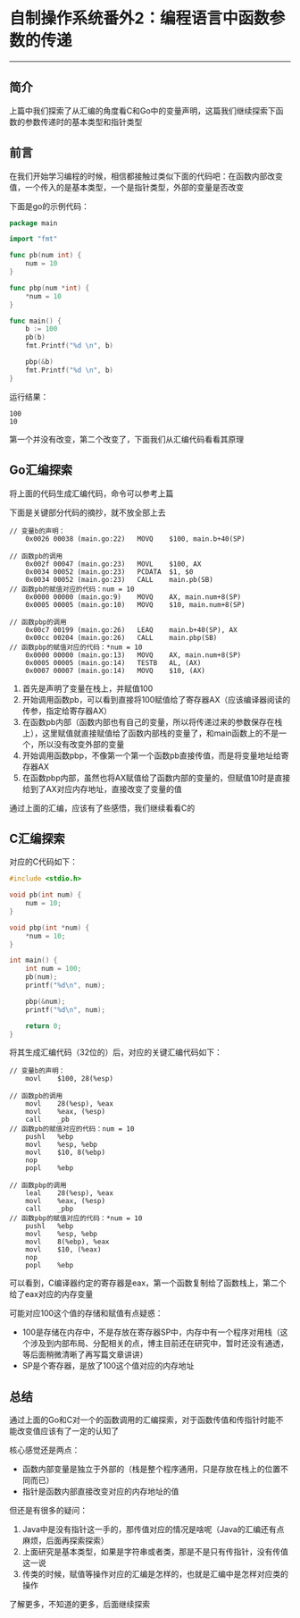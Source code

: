 # 自制操作系统番外2：编程语言中函数参数的传递
***
## 简介
上篇中我们探索了从汇编的角度看C和Go中的变量声明，这篇我们继续探索下函数的参数传递时的基本类型和指针类型

## 前言
在我们开始学习编程的时候，相信都接触过类似下面的代码吧：在函数内部改变值，一个传入的是基本类型，一个是指针类型，外部的变量是否改变

下面是go的示例代码：

```go
package main

import "fmt"

func pb(num int) {
	num = 10
}

func pbp(num *int) {
	*num = 10
}

func main() {
	b := 100
	pb(b)
	fmt.Printf("%d \n", b)

	pbp(&b)
	fmt.Printf("%d \n", b)
}
```

运行结果：

```text
100
10 
```

第一个并没有改变，第二个改变了，下面我们从汇编代码看看其原理

## Go汇编探索
将上面的代码生成汇编代码，命令可以参考上篇

下面是关键部分代码的摘抄，就不放全部上去

```armasm
// 变量b的声明：
	0x0026 00038 (main.go:22)	MOVQ	$100, main.b+40(SP)

// 函数pb的调用
	0x002f 00047 (main.go:23)	MOVL	$100, AX
	0x0034 00052 (main.go:23)	PCDATA	$1, $0
	0x0034 00052 (main.go:23)	CALL	main.pb(SB)
// 函数pb的赋值对应的代码：num = 10
	0x0000 00000 (main.go:9)	MOVQ	AX, main.num+8(SP)
	0x0005 00005 (main.go:10)	MOVQ	$10, main.num+8(SP)

// 函数pbp的调用
	0x00c7 00199 (main.go:26)	LEAQ	main.b+40(SP), AX
	0x00cc 00204 (main.go:26)	CALL	main.pbp(SB)
// 函数pbp的赋值对应的代码：*num = 10
	0x0000 00000 (main.go:13)	MOVQ	AX, main.num+8(SP)
	0x0005 00005 (main.go:14)	TESTB	AL, (AX)
	0x0007 00007 (main.go:14)	MOVQ	$10, (AX)
```

1. 首先是声明了变量在栈上，并赋值100
2. 开始调用函数pb，可以看到直接将100赋值给了寄存器AX（应该编译器阅读的传参，指定给寄存器AX）
3. 在函数pb内部（函数内部也有自己的变量，所以将传递过来的参数保存在栈上），这里赋值就直接赋值给了函数内部栈的变量了，和main函数上的不是一个，所以没有改变外部的变量
4. 开始调用函数pbp，不像第一个第一个函数pb直接传值，而是将变量地址给寄存器AX
5. 在函数pbp内部，虽然也将AX赋值给了函数内部的变量的，但赋值10时是直接给到了AX对应内存地址，直接改变了变量的值

通过上面的汇编，应该有了些感悟，我们继续看看C的

## C汇编探索
对应的C代码如下：

```c
#include <stdio.h>

void pb(int num) {
    num = 10;
}

void pbp(int *num) {
    *num = 10;
}

int main() {
    int num = 100;
    pb(num);
    printf("%d\n", num);

    pbp(&num);
    printf("%d\n", num);

    return 0;
}
```

将其生成汇编代码（32位的）后，对应的关键汇编代码如下：

```armasm
// 变量b的声明：
	movl	$100, 28(%esp)

// 函数pb的调用
	movl	28(%esp), %eax
	movl	%eax, (%esp)
	call	_pb
// 函数pb的赋值对应的代码：num = 10
	pushl	%ebp
	movl	%esp, %ebp
	movl	$10, 8(%ebp)
	nop
	popl	%ebp

// 函数pbp的调用
	leal	28(%esp), %eax
	movl	%eax, (%esp)
	call	_pbp
// 函数pbp的赋值对应的代码：*num = 10
	pushl	%ebp
	movl	%esp, %ebp
	movl	8(%ebp), %eax
	movl	$10, (%eax)
	nop
	popl	%ebp
```

可以看到，C编译器约定的寄存器是eax，第一个函数复制给了函数栈上，第二个给了eax对应的内存变量

可能对应100这个值的存储和赋值有点疑惑：

- 100是存储在内存中，不是存放在寄存器SP中，内存中有一个程序对用栈（这个涉及到内部布局、分配相关的点，博主目前还在研究中，暂时还没有通透，等后面稍微清晰了再写篇文章讲讲）
- SP是个寄存器，是放了100这个值对应的内存地址

## 总结
通过上面的Go和C对一个的函数调用的汇编探索，对于函数传值和传指针时能不能改变值应该有了一定的认知了

核心感觉还是两点：

- 函数内部变量是独立于外部的（栈是整个程序通用，只是存放在栈上的位置不同而已）
- 指针是函数内部直接改变对应的内存地址的值

但还是有很多的疑问：

1. Java中是没有指针这一手的，那传值对应的情况是啥呢（Java的汇编还有点麻烦，后面再探索探索）
2. 上面研究是基本类型，如果是字符串或者类，那是不是只有传指针，没有传值这一说
3. 传类的时候，赋值等操作对应的汇编是怎样的，也就是汇编中是怎样对应类的操作

了解更多，不知道的更多，后面继续探索